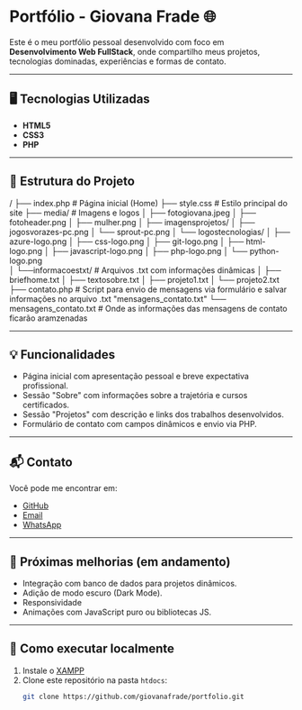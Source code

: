 # Portfólio - Giovana Frade 🌐

Este é o meu portfólio pessoal desenvolvido com foco em **Desenvolvimento Web FullStack**, onde compartilho meus projetos, tecnologias dominadas, experiências e formas de contato.

---

## 🖥 Tecnologias Utilizadas

- **HTML5**
- **CSS3**
- **PHP**

---

## 📁 Estrutura do Projeto
/
├── index.php # Página inicial (Home)
├── style.css # Estilo principal do site
├── media/ # Imagens e logos
│   ├── fotogiovana.jpeg
│   ├── fotoheader.png
│   ├── mulher.png
│   ├── imagensprojetos/
│        ├── jogosvorazes-pc.png
│       └── sprout-pc.png
│   └── logostecnologias/
│        ├── azure-logo.png
│        ├── css-logo.png
│        ├── git-logo.png
│        ├── html-logo.png
│        ├── javascript-logo.png
│        ├── php-logo.png
│        └── python-logo.png   
│   └──informacoestxt/ # Arquivos .txt com informações dinâmicas
│        ├── briefhome.txt
│        ├── textosobre.txt
│        ├── projeto1.txt
│        └── projeto2.txt
├── contato.php # Script para envio de mensagens via formulário e salvar informações no arquivo .txt "mensagens_contato.txt"
└── mensagens_contato.txt # Onde as informações das mensagens de contato ficarão aramzenadas

---

## 💡 Funcionalidades

- Página inicial com apresentação pessoal e breve expectativa profissional.
- Sessão "Sobre" com informações sobre a trajetória e cursos certificados.
- Sessão "Projetos" com descrição e links dos trabalhos desenvolvidos.
- Formulário de contato com campos dinâmicos e envio via PHP.

---

## 📬 Contato

Você pode me encontrar em:

- [GitHub](https://github.com/giovanafrade)
- [Email](mailto:13gialves@gmail.com)
- [WhatsApp](https://wa.me/5511957150430)

---

## 🧠 Próximas melhorias (em andamento)

- Integração com banco de dados para projetos dinâmicos.
- Adição de modo escuro (Dark Mode).
- Responsividade
- Animações com JavaScript puro ou bibliotecas JS.

---

## 🚀 Como executar localmente

1. Instale o [XAMPP](https://www.apachefriends.org/index.html)
2. Clone este repositório na pasta `htdocs`:
   ```bash
   git clone https://github.com/giovanafrade/portfolio.git
